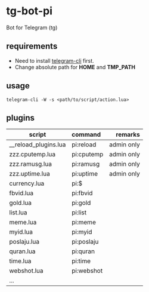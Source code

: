 # tg-bot-pi
Bot for Telegram (tg)

## requirements
* Need to install [telegram-cli](https://github.com/vysheng/tg) first.
* Change absolute path for **HOME** and **TMP_PATH**

## usage
```
telegram-cli -W -s <path/to/script/action.lua>
```

## plugins
| script      | command           | remarks  |
| ------------- |:----------------| -----:|
| __reload_plugins.lua | pi:reload | admin only |
| zzz.cputemp.lua     | pi:cputemp | admin only |
| zzz.ramusg.lua     | pi:ramusg | admin only |
| zzz.uptime.lua | pi:uptime | admin only |
| currency.lua | pi:$ | |
| fbvid.lua | pi:fbvid | |
| gold.lua | pi:gold | |
| list.lua | pi:list | |
| meme.lua | pi:meme | |
| myid.lua | pi:myid | |
| poslaju.lua | pi:poslaju | |
| quran.lua | pi:quran | |
| time.lua | pi:time | |
| webshot.lua | pi:webshot | |
| ... | | |
